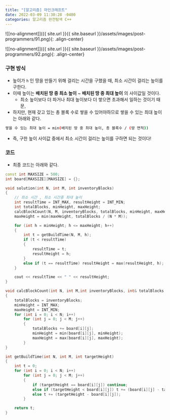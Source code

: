 ```yaml
---
title: "[알고리즘] 마인크래프트"
date: 2022-03-09 11:30:28 -0400
categories: 알고리즘 완전탐색 C++
---
```


![[no-alignment]]({{ site.url }}{{ site.baseurl }}/assets/images/post-programmers/91.png){: .align-center}


![[no-alignment]]({{ site.url }}{{ site.baseurl }}/assets/images/post-programmers/92.png){: .align-center}

### 구현 방식

- 높이가 `h` 인 땅을 만들기 위해 걸리는 시간을 구했을 때, 최소 시간이 걸리는 높이를 구한다.
- 이때 높이는 **배치된 땅 중 최소 높이** ~ **배치된 땅 중 최대 높이** 의 사이값일 것이다. 
    - 최소 높이보다 더 파거나 최대 높이보다 더 쌓으면 초과해서 일하는 것이기 때문,
- 하지만, 현재 갖고 있는 총 블록 수로 쌓을 수 있어야하므로 쌓을 수 있는 최대 높이는 아래와 같다.

```sh
쌓을 수 있는 최대 높이 = min(배치된 땅 중 최대 높이, 총 블록수 / (땅 면적))
```

- 즉, 구한 높이 사이값 중에서 최소 시간이 걸리는 높이를 구하면 되는 것이다!

### 코드

- 최종 코드는 아래와 같다.


```cpp
const int MAXSIZE = 500;
int board[MAXSIZE][MAXSIZE] = {};

void solution(int N, int M, int inventoryBlocks)
{
	// 최소 시간 , 최소 시간중 최대 높이
	int resultTime = INT_MAX, resultHeight = INT_MIN;
	int totalBlocks, minHeight, maxHeight;
	calcBlockCount(N, M, inventoryBlocks, totalBlocks, minHeight, maxHeight);
	maxHeight = min(maxHeight, totalBlocks / (N * M));

	for (int h = minHeight; h <= maxHeight; h++)
	{
		int t = getBuildTime(N, M, h);
		if (t < resultTime)
		{
			resultTime = t;
			resultHeight = h;
		}
		else if (t == resultTime) resultHeight = max(resultHeight, h);
	}

	cout << resultTime << " " << resultHeight;
}

void calcBlockCount(int N, int M,int inventoryBlocks, int& totalBlocks, int& minHeight, int& maxHeight)
{
	totalBlocks = inventoryBlocks;
	minHeight = INT_MAX;
	maxHeight = INT_MIN;
	for (int i = 0; i < N; i++)
		for (int j = 0; j < M; j++)
		{
			totalBlocks += board[i][j];
			minHeight = min(board[i][j], minHeight);
			maxHeight = max(board[i][j], maxHeight);
		}
}

int getBuildTime(int N, int M, int targetHeight)
{
	int t = 0;
	for (int i = 0; i < N; i++)
		for (int j = 0; j < M; j++)
		{
			if (targetHeight == board[i][j]) continue;
			else if (targetHeight < board[i][j]) t += (board[i][j] - targetHeight) * 2;
			else t += (targetHeight - board[i][j]);
		}

	return t;
}
```

